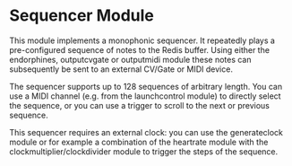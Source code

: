 # Sequencer Module

This module implements a monophonic sequencer. It repeatedly plays a pre-configured sequence of notes to the Redis buffer. Using either the endorphines, outputcvgate or outputmidi module these notes can subsequently be sent to an external CV/Gate or MIDI device.

The sequencer supports up to 128 sequences of arbitrary length. You can use a MIDI channel (e.g. from the launchcontrol module) to directly select the sequence, or you can use a trigger to scroll to the next or previous sequence.

This sequencer requires an external clock: you can use the generateclock module or for example a combination of the heartrate module with the clockmultiplier/clockdivider module to trigger the steps of the sequence.
